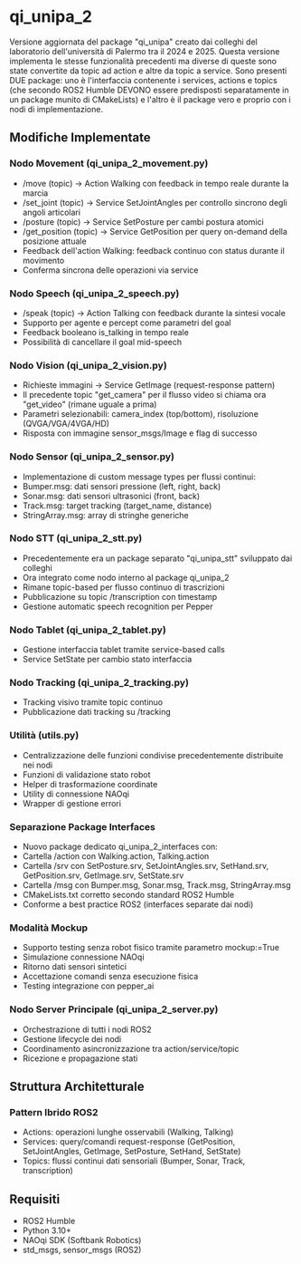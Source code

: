 # qi_unipa_2

Versione aggiornata del package "qi_unipa" creato dai colleghi del laboratorio dell'università di Palermo tra il 2024 e 2025. Questa versione implementa le stesse funzionalità precedenti ma diverse di queste sono state convertite da topic ad action e altre da topic a service. Sono presenti DUE package: uno è l'interfaccia contenente i services, actions e topics (che secondo ROS2 Humble DEVONO essere predisposti separatamente in un package munito di CMakeLists) e l'altro è il package vero e proprio con i nodi di implementazione.

## Modifiche Implementate

### Nodo Movement (qi_unipa_2_movement.py)
- /move (topic) -> Action Walking con feedback in tempo reale durante la marcia
- /set_joint (topic) -> Service SetJointAngles per controllo sincrono degli angoli articolari
- /posture (topic) -> Service SetPosture per cambi postura atomici
- /get_position (topic) -> Service GetPosition per query on-demand della posizione attuale
- Feedback dell'action Walking: feedback continuo con status durante il movimento
- Conferma sincrona delle operazioni via service

### Nodo Speech (qi_unipa_2_speech.py)
- /speak (topic) -> Action Talking con feedback durante la sintesi vocale
- Supporto per agente e percept come parametri del goal
- Feedback booleano is_talking in tempo reale
- Possibilità di cancellare il goal mid-speech

### Nodo Vision (qi_unipa_2_vision.py)
- Richieste immagini -> Service GetImage (request-response pattern)
- Il precedente topic "get_camera" per il flusso video si chiama ora "get_video" (rimane uguale a prima)
- Parametri selezionabili: camera_index (top/bottom), risoluzione (QVGA/VGA/4VGA/HD)
- Risposta con immagine sensor_msgs/Image e flag di successo

### Nodo Sensor (qi_unipa_2_sensor.py)
- Implementazione di custom message types per flussi continui:
- Bumper.msg: dati sensori pressione (left, right, back)
- Sonar.msg: dati sensori ultrasonici (front, back)
- Track.msg: target tracking (target_name, distance)
- StringArray.msg: array di stringhe generiche

### Nodo STT (qi_unipa_2_stt.py)
- Precedentemente era un package separato "qi_unipa_stt" sviluppato dai colleghi
- Ora integrato come nodo interno al package qi_unipa_2
- Rimane topic-based per flusso continuo di trascrizioni
- Pubblicazione su topic /transcription con timestamp
- Gestione automatic speech recognition per Pepper

### Nodo Tablet (qi_unipa_2_tablet.py)
- Gestione interfaccia tablet tramite service-based calls
- Service SetState per cambio stato interfaccia

### Nodo Tracking (qi_unipa_2_tracking.py)
- Tracking visivo tramite topic continuo
- Pubblicazione dati tracking su /tracking

### Utilità (utils.py)
- Centralizzazione delle funzioni condivise precedentemente distribuite nei nodi
- Funzioni di validazione stato robot
- Helper di trasformazione coordinate
- Utility di connessione NAOqi
- Wrapper di gestione errori

### Separazione Package Interfaces
- Nuovo package dedicato qi_unipa_2_interfaces con:
- Cartella /action con Walking.action, Talking.action
- Cartella /srv con SetPosture.srv, SetJointAngles.srv, SetHand.srv, GetPosition.srv, GetImage.srv, SetState.srv
- Cartella /msg con Bumper.msg, Sonar.msg, Track.msg, StringArray.msg
- CMakeLists.txt corretto secondo standard ROS2 Humble
- Conforme a best practice ROS2 (interfaces separate dai nodi)

### Modalità Mockup
- Supporto testing senza robot fisico tramite parametro mockup:=True
- Simulazione connessione NAOqi
- Ritorno dati sensori sintetici
- Accettazione comandi senza esecuzione fisica
- Testing integrazione con pepper_ai

### Nodo Server Principale (qi_unipa_2_server.py)
- Orchestrazione di tutti i nodi ROS2
- Gestione lifecycle dei nodi
- Coordinamento asincronizzazione tra action/service/topic
- Ricezione e propagazione stati

## Struttura Architetturale

### Pattern Ibrido ROS2
- Actions: operazioni lunghe osservabili (Walking, Talking)
- Services: query/comandi request-response (GetPosition, SetJointAngles, GetImage, SetPosture, SetHand, SetState)
- Topics: flussi continui dati sensoriali (Bumper, Sonar, Track, transcription)


## Requisiti

- ROS2 Humble
- Python 3.10+
- NAOqi SDK (Softbank Robotics)
- std_msgs, sensor_msgs (ROS2)
